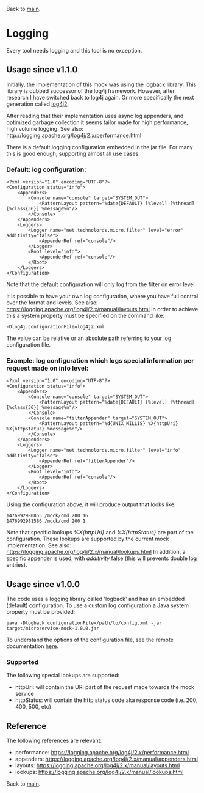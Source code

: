 Back to [main](https://github.com/Technolords/microservice-mock).

# Logging
Every tool needs logging and this tool is no exception.

## Usage since v1.1.0
Initially, the implementation of this mock was using the [logback](http://logback.qos.ch/) library. This library is dubbed successor of the log4j framework. However, after research I have switched back to log4j again. Or more specifically the next generation called [log4j2](http://logging.apache.org/log4j/2.x/).

After reading that their implementation uses async log appenders, and optimized garbage collection it seems tailor made for high performance, high volume logging. See also: http://logging.apache.org/log4j/2.x/performance.html

There is a default logging configuration embedded in the jar file. For many this is good enough, supporting almost all use cases.

### Default: log configuration:

    <?xml version="1.0" encoding="UTF-8"?>
    <Configuration status="info">
        <Appenders>
            <Console name="console" target="SYSTEM_OUT">
                <PatternLayout pattern="%date{DEFAULT} [%level] [%thread] [%class{36}] %message%n"/>
            </Console>
        </Appenders>
        <Loggers>
            <Logger name="net.technolords.micro.filter" level="error" additivity="false">
                <AppenderRef ref="console"/>
            </Logger>
            <Root level="info">
                <AppenderRef ref="console"/>
            </Root>
        </Loggers>
    </Configuration>

Note that the default configuration will only log from the filter on error level.

It is possible to have your own log configuration, where you have full control over the format and levels. See also: https://logging.apache.org/log4j/2.x/manual/layouts.html
In order to achieve this a system property must be specified on the command like:

    -Dlog4j.configurationFile=log4j2.xml

The value can be relative or an absolute path referring to your log configuration file.

### Example: log configuration which logs special information per request made on info level:

    <?xml version="1.0" encoding="UTF-8"?>
    <Configuration status="info">
        <Appenders>
            <Console name="console" target="SYSTEM_OUT">
                <PatternLayout pattern="%date{DEFAULT} [%level] [%thread] [%class{36}] %message%n"/>
            </Console>
            <Console name="filterAppender" target="SYSTEM_OUT">
                <PatternLayout pattern="%d{UNIX_MILLIS} %X{httpUri} %X{httpStatus} %message%n"/>
            </Console>
        </Appenders>
        <Loggers>
            <Logger name="net.technolords.micro.filter" level="info" additivity="false">
                <AppenderRef ref="filterAppender"/>
            </Logger>
            <Root level="info">
                <AppenderRef ref="console"/>
            </Root>
        </Loggers>
    </Configuration>

Using the configuration above, it will produce output that looks like:

    1476992980855 /mock/cmd 200 16
    1476992981586 /mock/cmd 200 1
    
Note that specific lookups _%X{httpUri}_ and _%X{httpStatus}_ are part of the configuration. These lookups are supported by the current mock implementation. 
See also: https://logging.apache.org/log4j/2.x/manual/lookups.html
In addition, a specific appender is used, with _additivity_ false (this will prevents double log entries).

## Usage since v1.0.0
The code uses a logging library called 'logback' and has an embedded (default) configuration. To use a custom log configuration a Java system property must be provided:

    java -Dlogback.configurationFile=/path/to/config.xml -jar target/microservice-mock-1.0.0.jar

To understand the options of the configuration file, see the remote documentation [here](http://logback.qos.ch/manual/configuration.html).

### Supported 
The following special lookups are supported:
* httpUri: will contain the URI part of the request made towards the mock service
* httpStatus: will contain the http status code aka response code (i.e. 200, 400, 500, etc)

## Reference
The following references are relevant:
* performance: https://logging.apache.org/log4j/2.x/performance.html
* appenders: https://logging.apache.org/log4j/2.x/manual/appenders.html
* layouts: https://logging.apache.org/log4j/2.x/manual/layouts.html
* lookups: https://logging.apache.org/log4j/2.x/manual/lookups.html

Back to [main](../README.md).